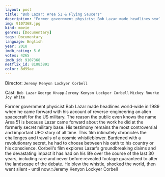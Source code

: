 ```yaml
---
layout: post
title: "Bob Lazar: Area 51 & Flying Saucers"
description: "Former government physicist Bob Lazar made headlines world-wide in 1989 when he came forward with his account of reverse-engineering an alien spacecraft for the US military. The reason the public even knows the name Area 51 is because Lazar came forward about the work he did at the formerly secret military base. His testimony remains the most controversial and important UFO story of all time. This film intimately chronicles the challenges and.."
img: 9107368.jpg
kind: movie
genres: [Documentary]
tags: Documentary 
language: English
year: 2018
imdb_rating: 5.6
votes: 4265
imdb_id: 9107368
netflix_id: 81083891
color: 8d99ae
---
```

Director: `Jeremy Kenyon Lockyer Corbell`  

Cast: `Bob Lazar` `George Knapp` `Jeremy Kenyon Lockyer Corbell` `Mickey Rourke` `Joy White` 

Former government physicist Bob Lazar made headlines world-wide in 1989 when he came forward with his account of reverse-engineering an alien spacecraft for the US military. The reason the public even knows the name Area 51 is because Lazar came forward about the work he did at the formerly secret military base. His testimony remains the most controversial and important UFO story of all time. This film intimately chronicles the challenges and travails of a cosmic whistleblower. Burdened with a revolutionary secret, he had to choose between his oath to his country or his conscience. Corbell's film explores Lazar's groundbreaking claims and the devastating impact it has had on his life over the course of the last 30 years, including rare and never before revealed footage guaranteed to alter the landscape of the debate. He blew the whistle, shocked the world, then went silent - until now.::Jeremy Kenyon Lockyer Corbell
